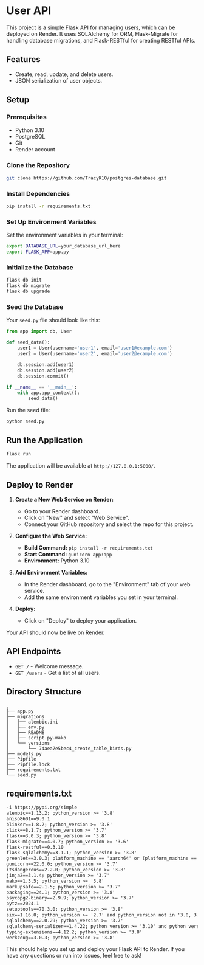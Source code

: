 # User API

This project is a simple Flask API for managing users, which can be deployed on Render. It uses SQLAlchemy for ORM, Flask-Migrate for handling database migrations, and Flask-RESTful for creating RESTful APIs.

## Features

- Create, read, update, and delete users.
- JSON serialization of user objects.

## Setup

### Prerequisites

- Python 3.10
- PostgreSQL
- Git
- Render account

### Clone the Repository

```sh
git clone https://github.com/TracyK10/postgres-database.git
```

### Install Dependencies

```sh
pip install -r requirements.txt
```

### Set Up Environment Variables

Set the environment variables in your terminal:

```sh
export DATABASE_URL=your_database_url_here
export FLASK_APP=app.py
```

### Initialize the Database

```sh
flask db init
flask db migrate
flask db upgrade
```

### Seed the Database

Your `seed.py` file should look like this:

```python
from app import db, User

def seed_data():
    user1 = User(username='user1', email='user1@example.com')
    user2 = User(username='user2', email='user2@example.com')
    
    db.session.add(user1)
    db.session.add(user2)
    db.session.commit()

if __name__ == '__main__':
    with app.app_context():
        seed_data()
```

Run the seed file:

```sh
python seed.py
```

## Run the Application

```sh
flask run
```

The application will be available at `http://127.0.0.1:5000/`.

## Deploy to Render

1. **Create a New Web Service on Render:**
    - Go to your Render dashboard.
    - Click on "New" and select "Web Service".
    - Connect your GitHub repository and select the repo for this project.

2. **Configure the Web Service:**
    - **Build Command:** `pip install -r requirements.txt`
    - **Start Command:** `gunicorn app:app`
    - **Environment:** Python 3.10

3. **Add Environment Variables:**
    - In the Render dashboard, go to the "Environment" tab of your web service.
    - Add the same environment variables you set in your terminal.

4. **Deploy:**
    - Click on "Deploy" to deploy your application.

Your API should now be live on Render.

## API Endpoints

- `GET /` - Welcome message.
- `GET /users` - Get a list of all users.

## Directory Structure

```
.
├── app.py
├── migrations
│   ├── alembic.ini
│   ├── env.py
│   ├── README
│   ├── script.py.mako
│   └── versions
│       └── 74aea7e5bec4_create_table_birds.py
├── models.py
├── Pipfile
├── Pipfile.lock
├── requirements.txt
└── seed.py
```

## requirements.txt

```txt
-i https://pypi.org/simple
alembic==1.13.2; python_version >= '3.8'
aniso8601==9.0.1
blinker==1.8.2; python_version >= '3.8'
click==8.1.7; python_version >= '3.7'
flask==3.0.3; python_version >= '3.8'
flask-migrate==4.0.7; python_version >= '3.6'
flask-restful==0.3.10
flask-sqlalchemy==3.1.1; python_version >= '3.8'
greenlet==3.0.3; platform_machine == 'aarch64' or (platform_machine == 'ppc64le' or (platform_machine == 'x86_64' or (platform_machine == 'amd64' or (platform_machine == 'AMD64' or (platform_machine == 'win32' or platform_machine == 'WIN32')))))
gunicorn==22.0.0; python_version >= '3.7'
itsdangerous==2.2.0; python_version >= '3.8'
jinja2==3.1.4; python_version >= '3.7'
mako==1.3.5; python_version >= '3.8'
markupsafe==2.1.5; python_version >= '3.7'
packaging==24.1; python_version >= '3.8'
psycopg2-binary==2.9.9; python_version >= '3.7'
pytz==2024.1
setuptools==70.3.0; python_version >= '3.8'
six==1.16.0; python_version >= '2.7' and python_version not in '3.0, 3.1, 3.2'
sqlalchemy==2.0.29; python_version >= '3.7'
sqlalchemy-serializer==1.4.22; python_version >= '3.10' and python_version < '4.0'
typing-extensions==4.12.2; python_version >= '3.8'
werkzeug==3.0.3; python_version >= '3.8'
```

This should help you set up and deploy your Flask API to Render. If you have any questions or run into issues, feel free to ask!